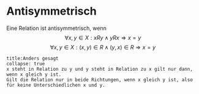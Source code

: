 # Antisymmetrisch
Eine Relation ist antisymmetrisch, wenn 
$$\forall x,y\in X:xRy\wedge yRx\Rightarrow x=y$$
$$\forall x,y\in X:(x,y)\in R\wedge (y,x)\in R\Rightarrow x=y$$
```ad-note
title:Anders gesagt
collapse: true
x steht in Relation zu y und y steht in Relation zu x gilt nur dann, wenn x gleich y ist.
Gilt die Relation nur in beide Richtungen, wenn x gleich y ist, also für keine Unterschiedlichen x und y.
```